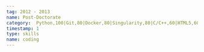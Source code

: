 ```yaml
---
tag: 2012 - 2013
name: Post-Doctorate
category:  Python,100|Git,80|Docker,80|Singularity,80|C/C++,60|HTML5,60|CSS3,60|jQuery,40|Django,80|Linux,80|Windows,60
timestamp: 1
type: skills
name: coding
---
```


